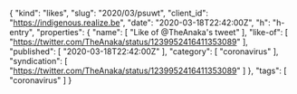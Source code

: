 {
  "kind": "likes",
  "slug": "2020/03/psuwt",
  "client_id": "https://indigenous.realize.be",
  "date": "2020-03-18T22:42:00Z",
  "h": "h-entry",
  "properties": {
    "name": [
      "Like of @TheAnaka's tweet"
    ],
    "like-of": [
      "https://twitter.com/TheAnaka/status/1239952416411353089"
    ],
    "published": [
      "2020-03-18T22:42:00Z"
    ],
    "category": [
      "coronavirus"
    ],
    "syndication": [
      "https://twitter.com/TheAnaka/status/1239952416411353089"
    ]
  },
  "tags": [
    "coronavirus"
  ]
}
